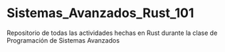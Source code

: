 # Sistemas_Avanzados_Rust_101
Repositorio de todas las actividades hechas en Rust durante la clase de Programación de Sistemas Avanzados
